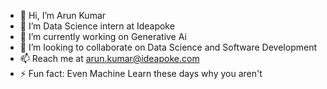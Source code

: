 - 👋 Hi, I’m Arun Kumar
- 👀 I’m Data Science intern at Ideapoke
- 🌱 I’m currently working on Generative Ai
- 💞️ I’m looking to collaborate on Data Science and Software Development
- 📫 Reach me at arun.kumar@ideapoke.com
- ⚡ Fun fact: Even Machine Learn these days why you aren't

<!---
arunkumar09052024/arunkumar09052024 is a ✨ special ✨ repository because its `README.md` (this file) appears on your GitHub profile.
You can click the Preview link to take a look at your changes.
--->
